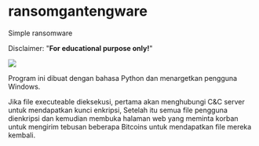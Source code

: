 # ransomgantengware
Simple ransomware

Disclaimer: "<strong>For educational purpose only!</strong>"

<img src="https://raw.githubusercontent.com/zakybstrd21215/ransomgantengware/master/screenshot.jpg">

Program ini dibuat dengan bahasa Python dan menargetkan pengguna Windows. 

Jika file executeable dieksekusi, pertama akan menghubungi C&C server untuk mendapatkan kunci enkripsi, Setelah itu semua file pengguna dienkripsi dan kemudian membuka halaman web yang meminta korban untuk mengirim tebusan beberapa Bitcoins untuk mendapatkan file mereka kembali.
